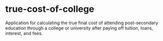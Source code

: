 # true-cost-of-college
Application for calculating the true final cost of attending post-secondary education through a college or university after paying off tuition, loans, interest, and fees.
